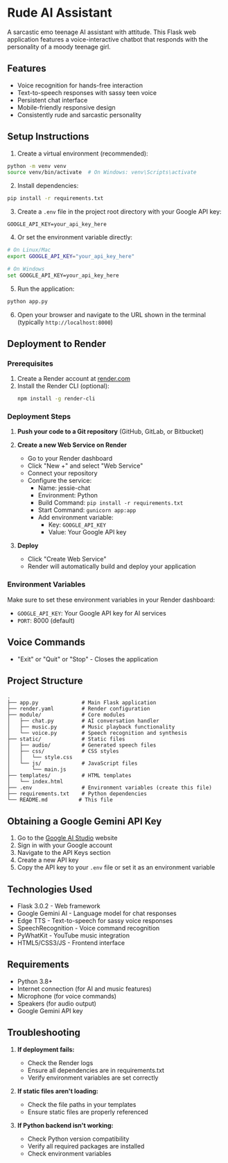 # Rude AI Assistant

A sarcastic emo teenage AI assistant with attitude. This Flask web application features a voice-interactive chatbot that responds with the personality of a moody teenage girl.

## Features

- Voice recognition for hands-free interaction
- Text-to-speech responses with sassy teen voice
- Persistent chat interface
- Mobile-friendly responsive design
- Consistently rude and sarcastic personality

## Setup Instructions

1. Create a virtual environment (recommended):
```bash
python -m venv venv
source venv/bin/activate  # On Windows: venv\Scripts\activate
```

2. Install dependencies:
```bash
pip install -r requirements.txt
```

3. Create a `.env` file in the project root directory with your Google API key:
```
GOOGLE_API_KEY=your_api_key_here
```

4. Or set the environment variable directly:
```bash
# On Linux/Mac
export GOOGLE_API_KEY="your_api_key_here"

# On Windows
set GOOGLE_API_KEY=your_api_key_here
```

5. Run the application:
```bash
python app.py
```

6. Open your browser and navigate to the URL shown in the terminal (typically `http://localhost:8000`)

## Deployment to Render

### Prerequisites
1. Create a Render account at [render.com](https://render.com)
2. Install the Render CLI (optional):
   ```bash
   npm install -g render-cli
   ```

### Deployment Steps

1. **Push your code to a Git repository** (GitHub, GitLab, or Bitbucket)

2. **Create a new Web Service on Render**
   - Go to your Render dashboard
   - Click "New +" and select "Web Service"
   - Connect your repository
   - Configure the service:
     - Name: jessie-chat
     - Environment: Python
     - Build Command: `pip install -r requirements.txt`
     - Start Command: `gunicorn app:app`
     - Add environment variable:
       - Key: `GOOGLE_API_KEY`
       - Value: Your Google API key

3. **Deploy**
   - Click "Create Web Service"
   - Render will automatically build and deploy your application

### Environment Variables
Make sure to set these environment variables in your Render dashboard:
- `GOOGLE_API_KEY`: Your Google API key for AI services
- `PORT`: 8000 (default)

## Voice Commands

- "Exit" or "Quit" or "Stop" - Closes the application

## Project Structure

```
.
├── app.py              # Main Flask application
├── render.yaml         # Render configuration
├── module/             # Core modules
│   ├── chat.py         # AI conversation handler
│   ├── music.py        # Music playback functionality
│   └── voice.py        # Speech recognition and synthesis
├── static/             # Static files
│   ├── audio/          # Generated speech files
│   ├── css/            # CSS styles
│   │   └── style.css
│   └── js/             # JavaScript files
│       └── main.js
├── templates/          # HTML templates
│   └── index.html
├── .env                # Environment variables (create this file)
├── requirements.txt    # Python dependencies
└── README.md          # This file
```

## Obtaining a Google Gemini API Key

1. Go to the [Google AI Studio](https://aistudio.google.com/) website
2. Sign in with your Google account
3. Navigate to the API Keys section
4. Create a new API key
5. Copy the API key to your `.env` file or set it as an environment variable

## Technologies Used

- Flask 3.0.2 - Web framework
- Google Gemini AI - Language model for chat responses
- Edge TTS - Text-to-speech for sassy voice responses
- SpeechRecognition - Voice command recognition
- PyWhatKit - YouTube music integration
- HTML5/CSS3/JS - Frontend interface

## Requirements

- Python 3.8+
- Internet connection (for AI and music features)
- Microphone (for voice commands)
- Speakers (for audio output)
- Google Gemini API key

## Troubleshooting

1. **If deployment fails:**
   - Check the Render logs
   - Ensure all dependencies are in requirements.txt
   - Verify environment variables are set correctly

2. **If static files aren't loading:**
   - Check the file paths in your templates
   - Ensure static files are properly referenced

3. **If Python backend isn't working:**
   - Check Python version compatibility
   - Verify all required packages are installed
   - Check environment variables
